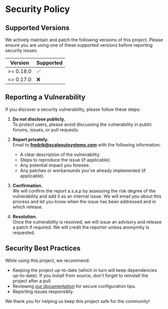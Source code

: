 # Security Policy

## Supported Versions

We actively maintain and patch the following versions of this project. Please ensure you are using one of these supported versions before reporting security issues.

| Version | Supported          |
| ------- | ------------------ |
| >= 0.18.0   | :white_check_mark: |
| <= 0.17.0   | :x:                |

## Reporting a Vulnerability

If you discover a security vulnerability, please follow these steps:

1. **Do not disclose publicly.**  
   To protect users, please avoid discussing the vulnerability in public forums, issues, or pull requests.

2. **Report privately.**  
   Email to **[fredrik@scaleoutsystems.com](mailto:fredrik@scaleoutsystems.com)** with the following information:
   - A clear description of the vulnerability.
   - Steps to reproduce the issue (if applicable).
   - Any potential impact you foresee.
   - Any patches or workarounds you've already implemented (if applicable).

3. **Confirmation.**  
   We will confirm the report a.s.a.p by assessing the risk degree of the vulnerability and add it as an internal issue. We will email you about this process and let you know when the issue
   has been addressed and in which release.


5. **Resolution.**  
   Once the vulnerability is resolved, we will issue an advisory and release a patch if required. We will credit the reporter unless anonymity is requested.

## Security Best Practices

While using this project, we recommend:
- Keeping the project up-to-date (which in turn will keep dependencies up-to-date). If you install from source, don't forget to reinstall the project after a pull. 
- Reviewing [our documentation](https://docs.scaleoutsystems.com/en/stable/) for secure configuration tips.
- Reporting issues responsibly.

We thank you for helping us keep this project safe for the community!
